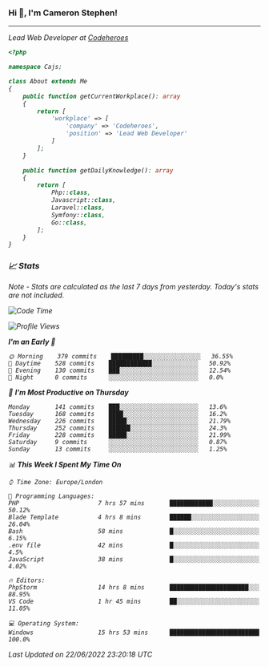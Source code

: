 ### Hi 👋, I'm Cameron Stephen!
<hr>
<p><em>Lead Web Developer at <a href="https://codeheroes.co.uk">Codeheroes</a></p>


```php
<?php

namespace Cajs;

class About extends Me
{
    public function getCurrentWorkplace(): array
    {
        return [
            'workplace' => [
                'company' => 'Codeheroes',
                'position' => 'Lead Web Developer'
            ]
        ];
    }

    public function getDailyKnowledge(): array
    {
        return [
            Php::class,
            Javascript::class,
            Laravel::class,
            Symfony::class,
            Go::class,
        ];
    }
}
```

### 📈 Stats
<p><em>Note - Stats are calculated as the last 7 days from yesterday. Today's stats are not included.</em></p>


<!--START_SECTION:waka-->
![Code Time](http://img.shields.io/badge/Code%20Time-0%20secs-blue)

![Profile Views](http://img.shields.io/badge/Profile%20Views-0-blue)

**I'm an Early 🐤** 

```text
🌞 Morning    379 commits    █████████░░░░░░░░░░░░░░░░   36.55% 
🌆 Daytime    528 commits    ████████████░░░░░░░░░░░░░   50.92% 
🌃 Evening    130 commits    ███░░░░░░░░░░░░░░░░░░░░░░   12.54% 
🌙 Night      0 commits      ░░░░░░░░░░░░░░░░░░░░░░░░░   0.0%

```
📅 **I'm Most Productive on Thursday** 

```text
Monday       141 commits    ███░░░░░░░░░░░░░░░░░░░░░░   13.6% 
Tuesday      168 commits    ████░░░░░░░░░░░░░░░░░░░░░   16.2% 
Wednesday    226 commits    █████░░░░░░░░░░░░░░░░░░░░   21.79% 
Thursday     252 commits    ██████░░░░░░░░░░░░░░░░░░░   24.3% 
Friday       228 commits    █████░░░░░░░░░░░░░░░░░░░░   21.99% 
Saturday     9 commits      ░░░░░░░░░░░░░░░░░░░░░░░░░   0.87% 
Sunday       13 commits     ░░░░░░░░░░░░░░░░░░░░░░░░░   1.25%

```


📊 **This Week I Spent My Time On** 

```text
⌚︎ Time Zone: Europe/London

💬 Programming Languages: 
PHP                      7 hrs 57 mins       ████████████░░░░░░░░░░░░░   50.12% 
Blade Template           4 hrs 8 mins        ██████░░░░░░░░░░░░░░░░░░░   26.04% 
Bash                     58 mins             █░░░░░░░░░░░░░░░░░░░░░░░░   6.15% 
.env file                42 mins             █░░░░░░░░░░░░░░░░░░░░░░░░   4.5% 
JavaScript               38 mins             █░░░░░░░░░░░░░░░░░░░░░░░░   4.02%

🔥 Editors: 
PhpStorm                 14 hrs 8 mins       ██████████████████████░░░   88.95% 
VS Code                  1 hr 45 mins        ██░░░░░░░░░░░░░░░░░░░░░░░   11.05%

💻 Operating System: 
Windows                  15 hrs 53 mins      █████████████████████████   100.0%

```


 Last Updated on 22/06/2022 23:20:18 UTC
<!--END_SECTION:waka-->
